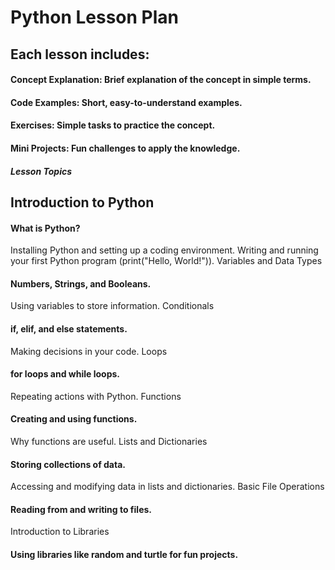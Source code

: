 # Python Lesson Plan
## Each lesson includes:

#### Concept Explanation: Brief explanation of the concept in simple terms.
#### Code Examples: Short, easy-to-understand examples.
#### Exercises: Simple tasks to practice the concept.
#### Mini Projects: Fun challenges to apply the knowledge.
##### Lesson Topics
## Introduction to Python

#### What is Python?
Installing Python and setting up a coding environment.
Writing and running your first Python program (print("Hello, World!")).
Variables and Data Types

#### Numbers, Strings, and Booleans.
Using variables to store information.
Conditionals

#### if, elif, and else statements.
Making decisions in your code.
Loops

#### for loops and while loops.
Repeating actions with Python.
Functions

#### Creating and using functions.
Why functions are useful.
Lists and Dictionaries

#### Storing collections of data.
Accessing and modifying data in lists and dictionaries.
Basic File Operations

#### Reading from and writing to files.
Introduction to Libraries

#### Using libraries like random and turtle for fun projects.
